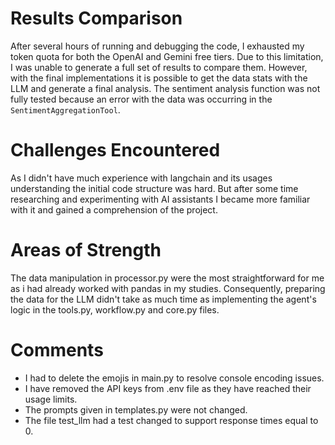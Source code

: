 # Results Comparison
After several hours of running and debugging the code, I exhausted my token quota for both the OpenAI and Gemini free tiers. Due to this limitation, I was unable to generate a full set of results to compare them. However, with the final implementations it is possible to get the data stats with the LLM and generate a final analysis. The sentiment analysis function was not fully tested because an error with the data was occurring in the `SentimentAggregationTool`.

# Challenges Encountered
As I didn't have much experience with langchain and its usages understanding the initial code structure was hard. But after some time researching and experimenting with AI assistants I became more familiar with it and gained a comprehension of the project.

# Areas of Strength
The data manipulation in processor.py were the most straightforward for me as i had already worked with pandas in my studies. Consequently, preparing the data for the LLM didn't take as much time as implementing the agent's logic in the tools.py, workflow.py and core.py files.

# Comments 
* I had to delete the emojis in main.py to resolve console encoding issues.
* I have removed the API keys from .env file as they have reached their usage limits.
* The prompts given in templates.py were not changed.
* The file test_llm had a test changed to support response times equal to 0.
